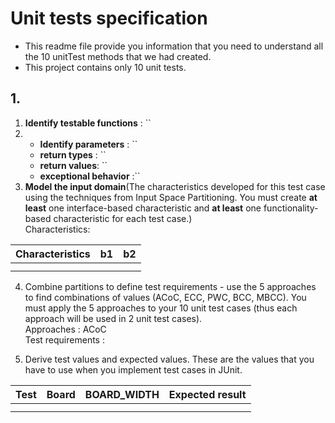# Unit tests specification

- This readme file provide you information that you need 
to understand all the 10 unitTest methods that we had 
created.
- This project contains only 10 unit tests.

## 1. 

1. **Identify testable functions** : ``
2.  
   - **Identify parameters** : ``
   - **return types** : ``
   - **return values**: ``
   - **exceptional behavior** :``
3. **Model the input domain**(The characteristics developed for this test case using the techniques from Input Space Partitioning. You must create **at least** one interface-based characteristic and **at least** one functionality-based characteristic for each test case.)  
   Characteristics:

| Characteristics | b1  | b2  |
|-----------------|-----|-----|
|                 |     |     |
|                 |     |     |
4. Combine partitions to define test requirements - use 
the 5 approaches to find combinations of values (ACoC, ECC, PWC, BCC, MBCC). You must apply the 5 approaches to your 10 unit test cases (thus each approach will be used in 2 unit test cases).  
   Approaches : ACoC  
   Test requirements :  
   
5. Derive test values and expected values. These are the 
values that you have to use when you implement test cases in JUnit.

| Test | Board | BOARD_WIDTH | Expected result |
|------|-------|-------------|-----------------|
|      |       |             |                 |
|      |       |             |                 |

